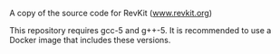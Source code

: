 A copy of the source code for RevKit (www.revkit.org)

This repository requires gcc-5 and g++-5. It is recommended to use a Docker image that includes these versions.

